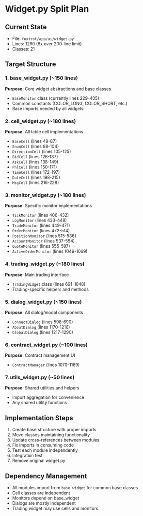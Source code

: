 # Widget.py Split Plan

## Current State
- File: `foxtrot/app/ui/widget.py`  
- Lines: 1290 (6x over 200-line limit)
- Classes: 21

## Target Structure

### 1. base_widget.py (~150 lines)
**Purpose**: Core widget abstractions and base classes
- `BaseMonitor` class (currently lines 229-405)
- Common constants (COLOR_LONG, COLOR_SHORT, etc.)
- Base imports needed by all widgets

### 2. cell_widget.py (~180 lines)  
**Purpose**: All table cell implementations
- `BaseCell` (lines 49-87)
- `EnumCell` (lines 88-104)
- `DirectionCell` (lines 105-125)
- `BidCell` (lines 126-137)
- `AskCell` (lines 138-149)
- `PnlCell` (lines 150-171)
- `TimeCell` (lines 172-197)
- `DateCell` (lines 198-215)
- `MsgCell` (lines 216-228)

### 3. monitor_widget.py (~180 lines)
**Purpose**: Specific monitor implementations
- `TickMonitor` (lines 406-432)
- `LogMonitor` (lines 433-448)
- `TradeMonitor` (lines 449-471)
- `OrderMonitor` (lines 472-514)
- `PositionMonitor` (lines 515-536)
- `AccountMonitor` (lines 537-554)
- `QuoteMonitor` (lines 555-597)
- `ActiveOrderMonitor` (lines 1049-1069)

### 4. trading_widget.py (~180 lines)
**Purpose**: Main trading interface
- `TradingWidget` class (lines 691-1048)
- Trading-specific helpers and methods

### 5. dialog_widget.py (~150 lines)
**Purpose**: All dialog/modal components
- `ConnectDialog` (lines 598-690)
- `AboutDialog` (lines 1170-1216)
- `GlobalDialog` (lines 1217-1290)

### 6. contract_widget.py (~100 lines)
**Purpose**: Contract management UI
- `ContractManager` (lines 1070-1169)

### 7. utils_widget.py (~50 lines)
**Purpose**: Shared utilities and helpers
- Import aggregation for convenience
- Any shared utility functions

## Implementation Steps

1. Create base structure with proper imports
2. Move classes maintaining functionality
3. Update cross-references between modules
4. Fix imports in consuming code
5. Test each module independently
6. Integration test
7. Remove original widget.py

## Dependency Management
- All modules import from `base_widget` for common base classes
- Cell classes are independent
- Monitors depend on base_widget
- Dialogs are mostly independent
- Trading widget may use cells and monitors